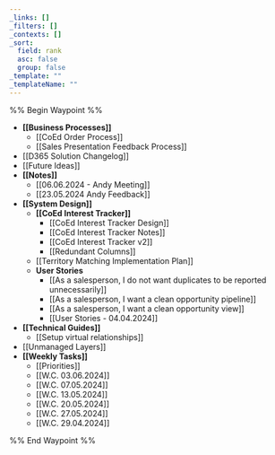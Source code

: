 ```yaml
---
_links: []
_filters: []
_contexts: []
_sort:
  field: rank
  asc: false
  group: false
_template: ""
_templateName: ""
---
```

%% Begin Waypoint %%
- **[[Business Processes]]**
	- [[CoEd Order Process]]
	- [[Sales Presentation Feedback Process]]
- [[D365 Solution Changelog]]
- [[Future Ideas]]
- **[[Notes]]**
	- [[06.06.2024 - Andy Meeting]]
	- [[23.05.2024 Andy Feedback]]
- **[[System Design]]**
	- **[[CoEd Interest Tracker]]**
		- [[CoEd Interest Tracker Design]]
		- [[CoEd Interest Tracker Notes]]
		- [[CoEd Interest Tracker v2]]
		- [[Redundant Columns]]
	- [[Territory Matching Implementation Plan]]
	- **User Stories**
		- [[As a salesperson, I do not want duplicates to be reported unnecessarily]]
		- [[As a salesperson, I want a clean opportunity pipeline]]
		- [[As a salesperson, I want a clean opportunity view]]
		- [[User Stories - 04.04.2024]]
- **[[Technical Guides]]**
	- [[Setup virtual relationships]]
- [[Unmanaged Layers]]
- **[[Weekly Tasks]]**
	- [[Priorities]]
	- [[W.C. 03.06.2024]]
	- [[W.C. 07.05.2024]]
	- [[W.C. 13.05.2024]]
	- [[W.C. 20.05.2024]]
	- [[W.C. 27.05.2024]]
	- [[W.C. 29.04.2024]]

%% End Waypoint %%